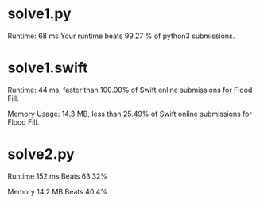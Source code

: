 # solve1.py

Runtime: 68 ms Your runtime beats 99.27 % of python3 submissions.

# solve1.swift

Runtime: 44 ms, faster than 100.00% of Swift online submissions for Flood Fill.

Memory Usage: 14.3 MB, less than 25.49% of Swift online submissions for Flood Fill.

# solve2.py

Runtime 152 ms Beats 63.32%

Memory 14.2 MB Beats 40.4%
